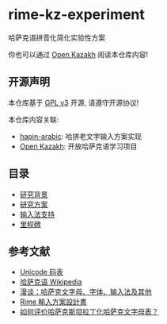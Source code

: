 # rime-kz-experiment

哈萨克语拼音化简化实验性方案

你也可以通过 [Open Kazakh](https://github.com/HerbertHe/open-kazakh) 阅读本仓库内容!

## 开源声明

本仓库基于 [GPL v3](./LICENSE) 开源, 请遵守开源协议!

本仓库内容关联:

- [hapin-arabic](https://github.com/HerbertHe/hapin-arabic): 哈拼老文字输入方案实现
- [Open Kazakh](https://github.com/HerbertHe/open-kazakh): 开放哈萨克语学习项目

## 目录

- [研究背景](https://github.com/HerbertHe/rime-kz-experiment/blob/main/docs/background.md)
- [研究方案](https://github.com/HerbertHe/rime-kz-experiment/blob/main/docs/schema.md)
- [输入法支持](https://github.com/HerbertHe/rime-kz-experiment/blob/main/docs/ime.md)
- [里程碑](https://github.com/HerbertHe/rime-kz-experiment/blob/main/milestone.md)

## 参考文献

- [Unicode 码表](https://blog.csdn.net/hherima/article/details/9045765)
- [哈萨克语 Wikipedia](https://zh.wikipedia.org/wiki/%E5%93%88%E8%96%A9%E5%85%8B%E8%AA%9E)
- [漫谈：哈萨克文字母、字体、输入法及其他](https://zhuanlan.zhihu.com/p/98359081)
- [Rime 輸入方案設計書](https://github.com/rime/home/wiki/RimeWithSchemata)
- [如何评价哈萨克斯坦拉丁化哈萨克文字母表？](https://www.zhihu.com/question/65270788)
